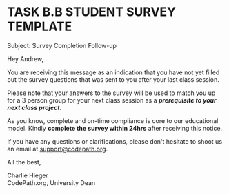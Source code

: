 # TASK B.B STUDENT SURVEY TEMPLATE

Subject: Survey Completion Follow-up

Hey Andrew,

You are receiving this message as an indication that you have not yet filled out the survey questions that was sent to you after your last class session.

Please note that your answers to the survey will be used to match you up for a 3 person group for  your next class session as a ***prerequisite to your next class project***.

As you know, complete and on-time compliance is core to our educational model. Kindly **complete the survey within 24hrs** after receiving this notice.

If you have any questions or clarifications, please don't hesitate to shoot us an email at support@codepath.org.

All the best,

Charlie Hieger<br>
CodePath.org, University Dean
